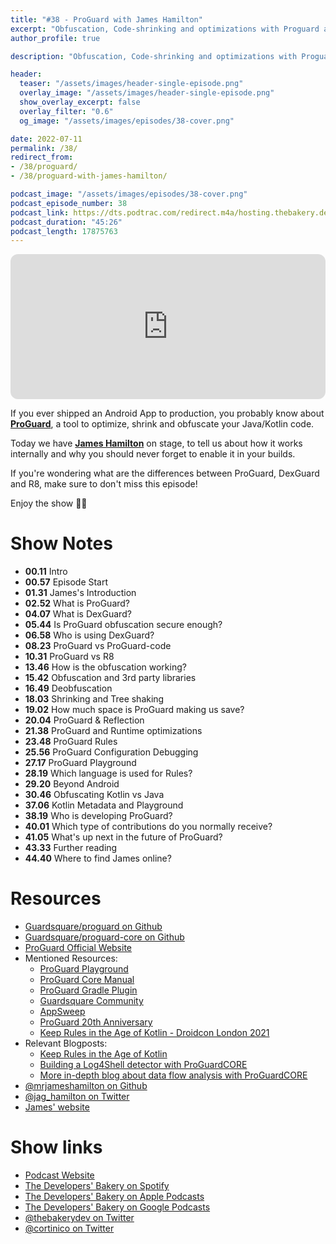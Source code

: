 ```yaml
---
title: "#38 - ProGuard with James Hamilton"
excerpt: "Obfuscation, Code-shrinking and optimizations with Proguard and James Hamilton"
author_profile: true

description: "Obfuscation, Code-shrinking and optimizations with Proguard and James Hamilton"

header:
  teaser: "/assets/images/header-single-episode.png"
  overlay_image: "/assets/images/header-single-episode.png"
  show_overlay_excerpt: false
  overlay_filter: "0.6"
  og_image: "/assets/images/episodes/38-cover.png"

date: 2022-07-11
permalink: /38/
redirect_from:
- /38/proguard/
- /38/proguard-with-james-hamilton/

podcast_image: "/assets/images/episodes/38-cover.png"
podcast_episode_number: 38
podcast_link: https://dts.podtrac.com/redirect.m4a/hosting.thebakery.dev/38-thedevelopersbakery-proguard.m4a
podcast_duration: "45:26"
podcast_length: 17875763
---
```


<iframe style="border-radius:12px" src="https://open.spotify.com/embed/episode/6YS5FPVwavVelJkugS8Hej?utm_source=generator" width="100%" height="232" frameBorder="0" allowfullscreen="" allow="autoplay; clipboard-write; encrypted-media; fullscreen; picture-in-picture"></iframe>
            
If you ever shipped an Android App to production, you probably know about [**ProGuard**](https://github.com/Guardsquare/proguard), a tool to optimize, shrink and obfuscate your Java/Kotlin code.

Today we have [**James Hamilton**](https://twitter.com/jag_hamilton) on stage, to tell us about how it works internally and why you should never forget to enable it in your builds.

If you're wondering what are the differences between ProGuard, DexGuard and R8, make sure to don't miss this episode!

Enjoy the show 👨‍🍳

# Show Notes

- **00.11** Intro
- **00.57** Episode Start
- **01.31** James's Introduction
- **02.52** What is ProGuard?
- **04.07** What is DexGuard?
- **05.44** Is ProGuard obfuscation secure enough?
- **06.58** Who is using DexGuard?
- **08.23** ProGuard vs ProGuard-code
- **10.31** ProGuard vs R8
- **13.46** How is the obfuscation working?
- **15.42** Obfuscation and 3rd party libraries
- **16.49** Deobfuscation
- **18.03** Shrinking and Tree shaking
- **19.02** How much space is ProGuard making us save?
- **20.04** ProGuard & Reflection
- **21.38** ProGuard and Runtime optimizations
- **23.48** ProGuard Rules
- **25.56** ProGuard Configuration Debugging
- **27.17** ProGuard Playground
- **28.19** Which language is used for Rules?
- **29.20** Beyond Android
- **30.46** Obfuscating Kotlin vs Java
- **37.06** Kotlin Metadata and Playground
- **38.19** Who is developing ProGuard?
- **40.01** Which type of contributions do you normally receive?
- **41.05** What's up next in the future of ProGuard?
- **43.33** Further reading
- **44.40** Where to find James online?

# Resources

* <i class="fab fa-github"></i> [Guardsquare/proguard on Github](https://github.com/Guardsquare/proguard)
* <i class="fab fa-github"></i> [Guardsquare/proguard-core on Github](https://github.com/Guardsquare/proguard-core)
* <i class="fas fa-link"></i> [ProGuard Official Website](https://www.guardsquare.com/proguard)
* Mentioned Resources:
    * <i class="fas fa-link"></i> [ProGuard Playground](https://playground.proguard.com/)
    * <i class="fas fa-link"></i> [ProGuard Core Manual](https://guardsquare.github.io/proguard-core/)
    * <i class="fas fa-link"></i> [ProGuard Gradle Plugin](https://www.guardsquare.com/manual/setup/gradleplugin)
    * <i class="fas fa-link"></i> [Guardsquare Community](https://community.guardsquare.com/)
    * <i class="fas fa-link"></i> [AppSweep](https://appsweep.guardsquare.com/)
    * <i class="fas fa-link"></i> [ProGuard 20th Anniversary](https://www.guardsquare.com/proguard-20th-anniversary)
    * <i class="fab fa-youtube"></i> [Keep Rules in the Age of Kotlin - Droidcon London 2021](https://www.youtube.com/watch?v=wdUaeMiw3QE)
* Relevant Blogposts:
    * <i class="fas fa-link"></i> [Keep Rules in the Age of Kotlin](https://www.guardsquare.com/blog/keep-rules-in-the-age-of-kotlin)
    * <i class="fas fa-link"></i> [Building a Log4Shell detector with ProGuardCORE](https://www.guardsquare.com/blog/how-to-build-a-log4shell-detector-with-proguardcore)
    * <i class="fas fa-link"></i> [More in-depth blog about data flow analysis with ProGuardCORE](https://www.guardsquare.com/blog/detecting-data-flows-in-java-applications-with-proguardcore)
* <i class="fab fa-github"></i> [@mrjameshamilton on Github](https://github.com/mrjameshamilton)
* <i class="fab fa-twitter"></i> [@jag_hamilton on Twitter](https://twitter.com/jag_hamilton)
* <i class="fas fa-link"></i> [James' website](https://jameshamilton.eu/)

# Show links

* <i class="fas fa-link"></i> [Podcast Website](https://thebakery.dev)
* <i class="fab fa-spotify"></i> [The Developers' Bakery on Spotify](https://open.spotify.com/show/4jV6Yoz7D38sZJlYMzJm3k?si=AL3ske_0R_CKlEScMhYhug)
* <i class="fas fa-podcast"></i> [The Developers' Bakery on Apple Podcasts](https://podcasts.apple.com/us/podcast/the-developers-bakery/id1542849034)
* <i class="fab fa-google-play"></i> [The Developers' Bakery on Google Podcasts](https://podcasts.google.com/feed/aHR0cHM6Ly90aGViYWtlcnkuZGV2L3BvZGNhc3QueG1s)
* <i class="fab fa-twitter"></i> [@thebakerydev on Twitter](https://twitter.com/thebakerydev)
* <i class="fab fa-twitter"></i> [@cortinico on Twitter](https://twitter.com/cortinico)
